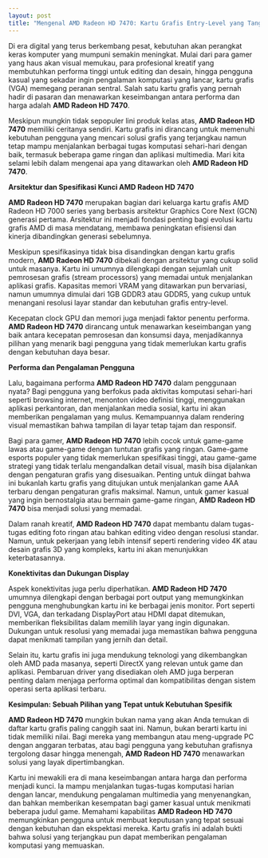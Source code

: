 ```yaml
---
layout: post
title: "Mengenal AMD Radeon HD 7470: Kartu Grafis Entry-Level yang Tangguh"
---
```


Di era digital yang terus berkembang pesat, kebutuhan akan perangkat keras komputer yang mumpuni semakin meningkat. Mulai dari para gamer yang haus akan visual memukau, para profesional kreatif yang membutuhkan performa tinggi untuk editing dan desain, hingga pengguna kasual yang sekadar ingin pengalaman komputasi yang lancar, kartu grafis (VGA) memegang peranan sentral. Salah satu kartu grafis yang pernah hadir di pasaran dan menawarkan keseimbangan antara performa dan harga adalah **AMD Radeon HD 7470**.

Meskipun mungkin tidak sepopuler lini produk kelas atas, **AMD Radeon HD 7470** memiliki ceritanya sendiri. Kartu grafis ini dirancang untuk memenuhi kebutuhan pengguna yang mencari solusi grafis yang terjangkau namun tetap mampu menjalankan berbagai tugas komputasi sehari-hari dengan baik, termasuk beberapa game ringan dan aplikasi multimedia. Mari kita selami lebih dalam mengenai apa yang ditawarkan oleh **AMD Radeon HD 7470**.

**Arsitektur dan Spesifikasi Kunci AMD Radeon HD 7470**

**AMD Radeon HD 7470** merupakan bagian dari keluarga kartu grafis AMD Radeon HD 7000 series yang berbasis arsitektur Graphics Core Next (GCN) generasi pertama. Arsitektur ini menjadi fondasi penting bagi evolusi kartu grafis AMD di masa mendatang, membawa peningkatan efisiensi dan kinerja dibandingkan generasi sebelumnya.

Meskipun spesifikasinya tidak bisa disandingkan dengan kartu grafis modern, **AMD Radeon HD 7470** dibekali dengan arsitektur yang cukup solid untuk masanya. Kartu ini umumnya dilengkapi dengan sejumlah unit pemrosesan grafis (stream processors) yang memadai untuk menjalankan aplikasi grafis. Kapasitas memori VRAM yang ditawarkan pun bervariasi, namun umumnya dimulai dari 1GB GDDR3 atau GDDR5, yang cukup untuk menangani resolusi layar standar dan kebutuhan grafis entry-level.

Kecepatan clock GPU dan memori juga menjadi faktor penentu performa. **AMD Radeon HD 7470** dirancang untuk menawarkan keseimbangan yang baik antara kecepatan pemrosesan dan konsumsi daya, menjadikannya pilihan yang menarik bagi pengguna yang tidak memerlukan kartu grafis dengan kebutuhan daya besar.

**Performa dan Pengalaman Pengguna**

Lalu, bagaimana performa **AMD Radeon HD 7470** dalam penggunaan nyata? Bagi pengguna yang berfokus pada aktivitas komputasi sehari-hari seperti browsing internet, menonton video definisi tinggi, menggunakan aplikasi perkantoran, dan menjalankan media sosial, kartu ini akan memberikan pengalaman yang mulus. Kemampuannya dalam rendering visual memastikan bahwa tampilan di layar tetap tajam dan responsif.

Bagi para gamer, **AMD Radeon HD 7470** lebih cocok untuk game-game lawas atau game-game dengan tuntutan grafis yang ringan. Game-game esports populer yang tidak memerlukan spesifikasi tinggi, atau game-game strategi yang tidak terlalu mengandalkan detail visual, masih bisa dijalankan dengan pengaturan grafis yang disesuaikan. Penting untuk diingat bahwa ini bukanlah kartu grafis yang ditujukan untuk menjalankan game AAA terbaru dengan pengaturan grafis maksimal. Namun, untuk gamer kasual yang ingin bernostalgia atau bermain game-game ringan, **AMD Radeon HD 7470** bisa menjadi solusi yang memadai.

Dalam ranah kreatif, **AMD Radeon HD 7470** dapat membantu dalam tugas-tugas editing foto ringan atau bahkan editing video dengan resolusi standar. Namun, untuk pekerjaan yang lebih intensif seperti rendering video 4K atau desain grafis 3D yang kompleks, kartu ini akan menunjukkan keterbatasannya.

**Konektivitas dan Dukungan Display**

Aspek konektivitas juga perlu diperhatikan. **AMD Radeon HD 7470** umumnya dilengkapi dengan berbagai port output yang memungkinkan pengguna menghubungkan kartu ini ke berbagai jenis monitor. Port seperti DVI, VGA, dan terkadang DisplayPort atau HDMI dapat ditemukan, memberikan fleksibilitas dalam memilih layar yang ingin digunakan. Dukungan untuk resolusi yang memadai juga memastikan bahwa pengguna dapat menikmati tampilan yang jernih dan detail.

Selain itu, kartu grafis ini juga mendukung teknologi yang dikembangkan oleh AMD pada masanya, seperti DirectX yang relevan untuk game dan aplikasi. Pembaruan driver yang disediakan oleh AMD juga berperan penting dalam menjaga performa optimal dan kompatibilitas dengan sistem operasi serta aplikasi terbaru.

**Kesimpulan: Sebuah Pilihan yang Tepat untuk Kebutuhan Spesifik**

**AMD Radeon HD 7470** mungkin bukan nama yang akan Anda temukan di daftar kartu grafis paling canggih saat ini. Namun, bukan berarti kartu ini tidak memiliki nilai. Bagi mereka yang membangun atau meng-upgrade PC dengan anggaran terbatas, atau bagi pengguna yang kebutuhan grafisnya tergolong dasar hingga menengah, **AMD Radeon HD 7470** menawarkan solusi yang layak dipertimbangkan.

Kartu ini mewakili era di mana keseimbangan antara harga dan performa menjadi kunci. Ia mampu menjalankan tugas-tugas komputasi harian dengan lancar, mendukung pengalaman multimedia yang menyenangkan, dan bahkan memberikan kesempatan bagi gamer kasual untuk menikmati beberapa judul game. Memahami kapabilitas **AMD Radeon HD 7470** memungkinkan pengguna untuk membuat keputusan yang tepat sesuai dengan kebutuhan dan ekspektasi mereka. Kartu grafis ini adalah bukti bahwa solusi yang terjangkau pun dapat memberikan pengalaman komputasi yang memuaskan.
